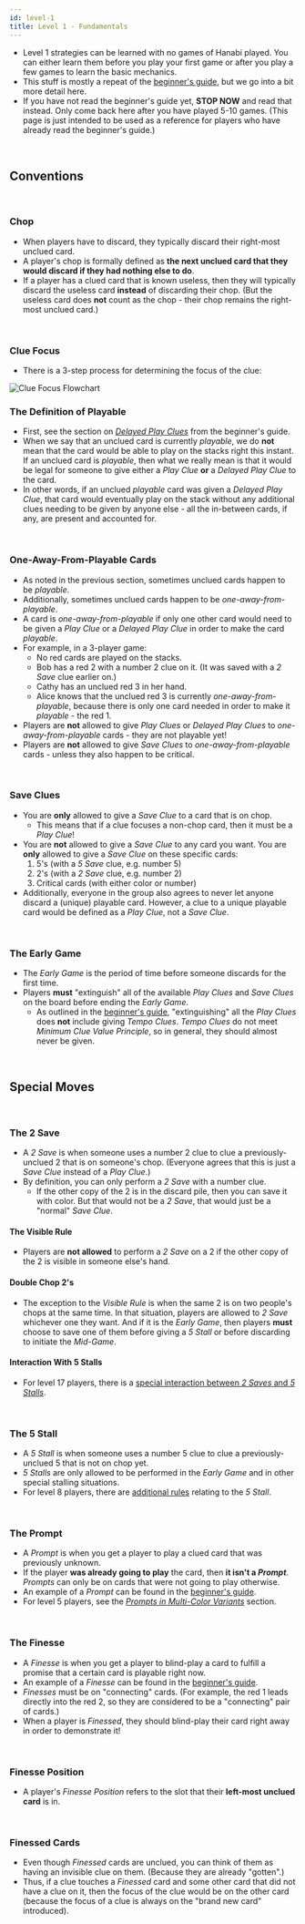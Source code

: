 ```yaml
---
id: level-1
title: Level 1 - Fundamentals
---
```


- Level 1 strategies can be learned with no games of Hanabi played. You can either learn them before you play your first game or after you play a few games to learn the basic mechanics.
- This stuff is mostly a repeat of the [beginner's guide](beginner.md), but we go into a bit more detail here.
- If you have not read the beginner's guide yet, **STOP NOW** and read that instead. Only come back here after you have played 5-10 games. (This page is just intended to be used as a reference for players who have already read the beginner's guide.)

<br />

## Conventions

<br />

### Chop

- When players have to discard, they typically discard their right-most unclued card.
- A player's chop is formally defined as **the next unclued card that they would discard if they had nothing else to do**.
- If a player has a clued card that is known useless, then they will typically discard the useless card **instead** of discarding their chop. (But the useless card does **not** count as the chop - their chop remains the right-most unclued card.)

<br />

### Clue Focus

- There is a 3-step process for determining the focus of the clue:

<img src="/img/flowcharts/clue-focus-flowchart.png" alt="Clue Focus Flowchart" class="flowchart" />

<br />

### The Definition of Playable

- First, see the section on *[Delayed Play Clues](beginner/delayed-play-clues.md)* from the beginner's guide.
- When we say that an unclued card is currently *playable*, we do **not** mean that the card would be able to play on the stacks right this instant. If an unclued card is *playable*, then what we really mean is that it would be legal for someone to give either a *Play Clue* **or** a *Delayed Play Clue* to the card.
- In other words, if an unclued *playable* card was given a *Delayed Play Clue*, that card would eventually play on the stack without any additional clues needing to be given by anyone else - all the in-between cards, if any, are present and accounted for.

<br />

### One-Away-From-Playable Cards

- As noted in the previous section, sometimes unclued cards happen to be *playable*.
- Additionally, sometimes unclued cards happen to be *one-away-from-playable*.
- A card is *one-away-from-playable* if only one other card would need to be given a *Play Clue* or a *Delayed Play Clue* in order to make the card *playable*.
- For example, in a 3-player game:
  - No red cards are played on the stacks.
  - Bob has a red 2 with a number 2 clue on it. (It was saved with a *2 Save* clue earlier on.)
  - Cathy has an unclued red 3 in her hand.
  - Alice knows that the unclued red 3 is currently *one-away-from-playable*, because there is only one card needed in order to make it *playable* - the red 1.
- Players are **not** allowed to give *Play Clues* or *Delayed Play Clues* to *one-away-from-playable* cards - they are not playable yet!
- Players are **not** allowed to give *Save Clues* to *one-away-from-playable* cards - unless they also happen to be critical.

<br />

### Save Clues

- You are **only** allowed to give a *Save Clue* to a card that is on chop.
  - This means that if a clue focuses a non-chop card, then it must be a *Play Clue*!
- You are **not** allowed to give a *Save Clue* to any card you want. You are **only** allowed to give a *Save Clue* on these specific cards:
  1. 5's (with a *5 Save* clue, e.g. number 5)
  1. 2's (with a *2 Save* clue, e.g. number 2)
  1. Critical cards (with either color or number)
- Additionally, everyone in the group also agrees to never let anyone discard a (unique) playable card. However, a clue to a unique playable card would be defined as a *Play Clue*, not a *Save Clue*.

<br />

### The Early Game

- The *Early Game* is the period of time before someone discards for the first time.
- Players **must** "extinguish" all of the available *Play Clues* and *Save Clues* on the board before ending the *Early Game*.
  - As outlined in the [beginner's guide](beginner.md#principle-3---minimum-clue-value-principle-and-tempo-clues), "extinguishing" all the *Play Clues* does **not** include giving *Tempo Clues*. *Tempo Clues* do not meet *Minimum Clue Value Principle*, so in general, they should almost never be given.

<br />

## Special Moves

<br />

### The 2 Save

- A *2 Save* is when someone uses a number 2 clue to clue a previously-unclued 2 that is on someone's chop. (Everyone agrees that this is just a *Save Clue* instead of a *Play Clue*.)
- By definition, you can only perform a *2 Save* with a number clue.
  - If the other copy of the 2 is in the discard pile, then you can save it with color. But that would not be a *2 Save*, that would just be a "normal" *Save Clue*.

#### The Visible Rule

- Players are **not allowed** to perform a *2 Save* on a 2 if the other copy of the 2 is visible in someone else's hand.

#### Double Chop 2's

- The exception to the *Visible Rule* is when the same 2 is on two people's chops at the same time. In that situation, players are allowed to *2 Save* whichever one they want. And if it is the *Early Game*, then players **must** choose to save one of them before giving a *5 Stall* or before discarding to initiate the *Mid-Game*.

#### Interaction With 5 Stalls

- For level 17 players, there is a [special interaction between *2 Saves* and *5 Stalls*](level-17.md#interaction-between-2-saves--5-stalls).

<br />

### The 5 Stall

- A *5 Stall* is when someone uses a number 5 clue to clue a previously-unclued 5 that is not on chop yet.
- *5 Stalls* are only allowed to be performed in the *Early Game* and in other special stalling situations.
- For level 8 players, there are [additional rules](level-8.md#the-5-stall-intermediate-section) relating to the *5 Stall*.

<br />

### The Prompt

- A *Prompt* is when you get a player to play a clued card that was previously unknown.
- If the player **was already going to play** the card, then **it isn't a *Prompt***. *Prompts* can only be on cards that were not going to play otherwise.
- An example of a *Prompt* can be found in the [beginner's guide](beginner.md#the-prompt).
- For level 5 players, see the *[Prompts in Multi-Color Variants](level-5.md#prompts-in-multi-color-variants)* section.

<br />

### The Finesse

- A *Finesse* is when you get a player to blind-play a card to fulfill a promise that a certain card is playable right now.
- An example of a *Finesse* can be found in the [beginner's guide](beginner.md#the-finesse).
- *Finesses* must be on "connecting" cards. (For example, the red 1 leads directly into the red 2, so they are considered to be a "connecting" pair of cards.)
- When a player is *Finessed*, they should blind-play their card right away in order to demonstrate it!

<br />

### Finesse Position

- A player's *Finesse Position* refers to the slot that their **left-most unclued card** is in.

<br />

### Finessed Cards

- Even though *Finessed* cards are unclued, you can think of them as having an invisible clue on them. (Because they are already "gotten".)
- Thus, if a clue touches a *Finessed* card and some other card that did not have a clue on it, then the focus of the clue would be on the other card (because the focus of a clue is always on the "brand new card" introduced).
